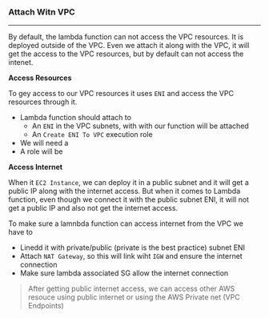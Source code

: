 ### Attach Witn VPC

---

By default, the lambda function can not access the VPC resources. It is deployed outside of the VPC. Even we attach it along with the VPC, it will get the access to the VPC resources, but by default can not access the intenet.

**Access Resources**

To gey access to our VPC resources it uses `ENI` and access the VPC resources through it.

- Lambda function should attach to
  - An `ENI` in the VPC subnets, with with our function will be attached
  - An `Create ENI To VPC` execution role
- We will need a
- A role will be

**Access Internet**

When it `EC2 Instance`, we can deploy it in a public subnet and it will get a public IP along with the internet access. But when it comes to Lambda function, even though we connect it with the public subnet ENI, it will not get a public IP and also not get the internet access.

To make sure a lamnbda function can access internet from the VPC we have to

- Linedd it with private/public (private is the best practice) subnet ENI
- Attach `NAT Gateway`, so this will link wiht `IGW` and ensure the internet connection
- Make sure lambda associated SG allow the internet connection

> After getting public internet access, we can access other AWS resouce using public internet or using the AWS Private net (VPC Endpoints)

